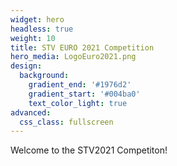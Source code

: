 ```yaml
---
widget: hero
headless: true
weight: 10
title: STV EURO 2021 Competition
hero_media: LogoEuro2021.png
design:
  background:
    gradient_end: '#1976d2'
    gradient_start: '#004ba0'
    text_color_light: true
advanced:
  css_class: fullscreen
---
```


Welcome to the STV2021 Competiton!
